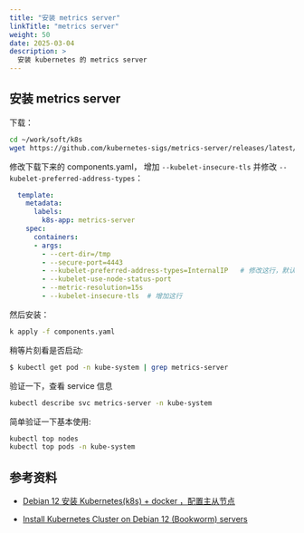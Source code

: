 ```yaml
---
title: "安装 metrics server"
linkTitle: "metrics server"
weight: 50
date: 2025-03-04
description: >
  安装 kubernetes 的 metrics server
---
```




## 安装 metrics server

下载：

```bash
cd ~/work/soft/k8s
wget https://github.com/kubernetes-sigs/metrics-server/releases/latest/download/components.yaml
```

修改下载下来的 components.yaml， 增加 `--kubelet-insecure-tls` 并修改 `--kubelet-preferred-address-types`：

```yaml
  template:
    metadata:
      labels:
        k8s-app: metrics-server
    spec:
      containers:
      - args:
        - --cert-dir=/tmp
        - --secure-port=4443
        - --kubelet-preferred-address-types=InternalIP   # 修改这行，默认是InternalIP,ExternalIP,Hostname
        - --kubelet-use-node-status-port
        - --metric-resolution=15s
        - --kubelet-insecure-tls  # 增加这行
```

然后安装：

```bash
k apply -f components.yaml
```

稍等片刻看是否启动:

```bash
$ kubectl get pod -n kube-system | grep metrics-server
```

验证一下，查看 service 信息

```bash
kubectl describe svc metrics-server -n kube-system
```

简单验证一下基本使用:

```bash
kubectl top nodes
kubectl top pods -n kube-system 
```





## 参考资料



- [Debian 12 安装 Kubernetes(k8s) + docker ，配置主从节点](https://acytoo.com/ladder/debian12-kubernetes-installation-and-config-master-worker/)

- [Install Kubernetes Cluster on Debian 12 (Bookworm) servers](https://computingforgeeks.com/install-kubernetes-cluster-on-debian-12-bookworm/)
